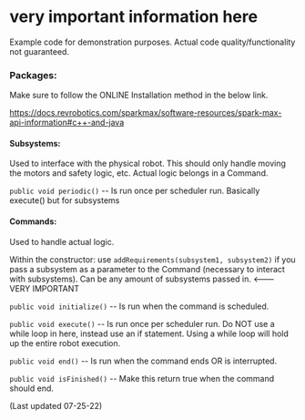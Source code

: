 # very important information here

Example code for demonstration purposes. Actual code quality/functionality not guaranteed.

### Packages:

Make sure to follow the ONLINE Installation method in the below link.

https://docs.revrobotics.com/sparkmax/software-resources/spark-max-api-information#c++-and-java

#### Subsystems:
Used to interface with the physical robot. This should only handle moving the motors and safety logic, etc. Actual logic belongs in a Command.

`public void periodic()` -- Is run once per scheduler run. Basically execute() but for subsystems

#### Commands:
Used to handle actual logic.

Within the constructor: use `addRequirements(subsystem1, subsystem2)` if you pass a subsystem as a parameter to the Command (necessary to interact with subsystems). Can be any amount of subsystems passed in. <--- VERY IMPORTANT

`public void initialize()` -- Is run when the command is scheduled.

`public void execute()` -- Is run once per scheduler run. Do NOT use a while loop in here, instead use an if statement. Using a while loop will hold up the entire robot execution.

`public void end()` -- Is run when the command ends OR is interrupted.

`public void isFinished()` -- Make this return true when the command should end.

(Last updated 07-25-22)
